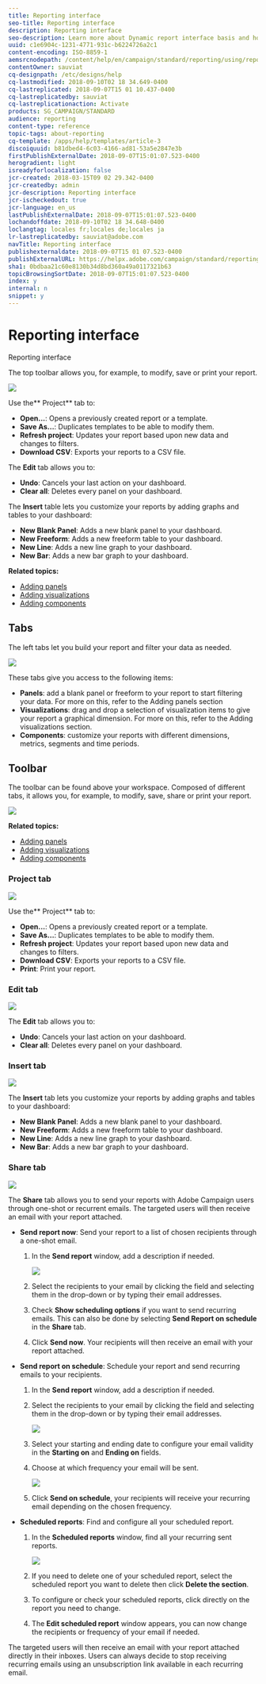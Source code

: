 ```yaml
---
title: Reporting interface
seo-title: Reporting interface
description: Reporting interface
seo-description: Learn more about Dynamic report interface basis and how to navigate through the different tabs and menus.
uuid: c1e6904c-1231-4771-931c-b6224726a2c1
content-encoding: ISO-8859-1
aemsrcnodepath: /content/help/en/campaign/standard/reporting/using/reporting-interface
contentOwner: sauviat
cq-designpath: /etc/designs/help
cq-lastmodified: 2018-09-10T02 18 34.649-0400
cq-lastreplicated: 2018-09-07T15 01 10.437-0400
cq-lastreplicatedby: sauviat
cq-lastreplicationaction: Activate
products: SG_CAMPAIGN/STANDARD
audience: reporting
content-type: reference
topic-tags: about-reporting
cq-template: /apps/help/templates/article-3
discoiquuid: b81dbed4-6c03-4166-ad81-53a5e2847e3b
firstPublishExternalDate: 2018-09-07T15:01:07.523-0400
herogradient: light
isreadyforlocalization: false
jcr-created: 2018-03-15T09 02 29.342-0400
jcr-createdby: admin
jcr-description: Reporting interface
jcr-ischeckedout: true
jcr-language: en_us
lastPublishExternalDate: 2018-09-07T15:01:07.523-0400
lochandoffdate: 2018-09-10T02 18 34.648-0400
loclangtag: locales fr;locales de;locales ja
lr-lastreplicatedby: sauviat@adobe.com
navTitle: Reporting interface
publishexternaldate: 2018-09-07T15 01 07.523-0400
publishExternalURL: https://helpx.adobe.com/campaign/standard/reporting/using/reporting-interface.html
sha1: 0bdbaa21c60e8130b34d8bd360a49a0117321b63
topicBrowsingSortDate: 2018-09-07T15:01:07.523-0400
index: y
internal: n
snippet: y
---
```


# Reporting interface

Reporting interface

The top toolbar allows you, for example, to modify, save or print your report.

![](assets/dynamic_report_toolbar.png)

Use the** Project** tab to:

* **Open...**: Opens a previously created report or a template.
* **Save As...**: Duplicates templates to be able to modify them.
* **Refresh project**: Updates your report based upon new data and changes to filters.
* **Download CSV**: Exports your reports to a CSV file.

The **Edit** tab allows you to:

* **Undo**: Cancels your last action on your dashboard.
* **Clear all**: Deletes every panel on your dashboard.

The **Insert** table lets you customize your reports by adding graphs and tables to your dashboard:

* **New Blank Panel**: Adds a new blank panel to your dashboard.
* **New Freeform**: Adds a new freeform table to your dashboard.
* **New Line**: Adds a new line graph to your dashboard.
* **New Bar**: Adds a new bar graph to your dashboard.

**Related topics:**

* [Adding panels](../../reporting/using/adding-panels.md)
* [Adding visualizations](../../reporting/using/adding-visualizations.md)
* [Adding components](../../reporting/using/adding-components.md)

## Tabs

The left tabs let you build your report and filter your data as needed.

![](assets/dynamic_report_interface.png)

These tabs give you access to the following items:

* **Panels**: add a blank panel or freeform to your report to start filtering your data. For more on this, refer to the Adding panels section
* **Visualizations**: drag and drop a selection of visualization items to give your report a graphical dimension. For more on this, refer to the Adding visualizations section.
* **Components**: customize your reports with different dimensions, metrics, segments and time periods.

## Toolbar

The toolbar can be found above your workspace. Composed of different tabs, it allows you, for example, to modify, save, share or print your report.

![](assets/dynamic_report_toolbar.png)

**Related topics:**

* [Adding panels](../../reporting/using/adding-panels.md)
* [Adding visualizations](../../reporting/using/adding-visualizations.md)
* [Adding components](../../reporting/using/adding-components.md)

### Project tab

![](assets/tab_project.png)

Use the** Project** tab to:

* **Open...**: Opens a previously created report or a template.
* **Save As...**: Duplicates templates to be able to modify them.
* **Refresh project**: Updates your report based upon new data and changes to filters.
* **Download CSV**: Exports your reports to a CSV file.
* **Print**: Print your report.

### Edit tab

![](assets/tab_edit.png)

The **Edit** tab allows you to:

* **Undo**: Cancels your last action on your dashboard.
* **Clear all**: Deletes every panel on your dashboard.

### Insert tab

![](assets/tab_insert.png)

The **Insert** tab lets you customize your reports by adding graphs and tables to your dashboard:

* **New Blank Panel**: Adds a new blank panel to your dashboard.
* **New Freeform**: Adds a new freeform table to your dashboard.
* **New Line**: Adds a new line graph to your dashboard.
* **New Bar**: Adds a new bar graph to your dashboard.

### Share tab

![](assets/tab_share_1.png)

The **Share** tab allows you to send your reports with Adobe Campaign users through one-shot or recurrent emails. The targeted users will then receive an email with your report attached.

* **Send report now**: Send your report to a list of chosen recipients through a one-shot email.

    1. In the **Send report** window, add a description if needed.
    
       ![](assets/tab_share_4.png)

    1. Select the recipients to your email by clicking the field and selecting them in the drop-down or by typing their email addresses.
    1. Check **Show scheduling options** if you want to send recurring emails. This can also be done by selecting **Send Report on schedule** in the **Share** tab.
    1. Click **Send now**. Your recipients will then receive an email with your report attached.

* **Send report on schedule**: Schedule your report and send recurring emails to your recipients.

    1. In the **Send report** window, add a description if needed.
    1. Select the recipients to your email by clicking the field and selecting them in the drop-down or by typing their email addresses.
    
       ![](assets/tab_share_5.png)

    1. Select your starting and ending date to configure your email validity in the **Starting on** and **Ending on** fields.
    1. Choose at which frequency your email will be sent.
    
       ![](assets/tab_share_2.png)

    1. Click **Send on schedule**, your recipients will receive your recurring email depending on the chosen frequency.

* **Scheduled reports**: Find and configure all your scheduled report.

    1. In the **Scheduled reports** window, find all your recurring sent reports. 
    
       ![](assets/tab_share_3.png)

    1. If you need to delete one of your scheduled report, select the scheduled report you want to delete then click **Delete the section**. 
    1. To configure or check your scheduled reports, click directly on the report you need to change.
    1. The **Edit scheduled report** window appears, you can now change the recipients or frequency of your email if needed.

The targeted users will then receive an email with your report attached directly in their inboxes. Users can always decide to stop receiving recurring emails using an unsubscription link available in each recurring email.
